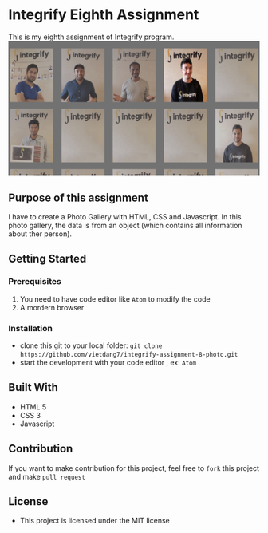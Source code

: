 
# Integrify Eighth Assignment

This is my eighth assignment of Integrify program.
![Final Result](https://raw.githubusercontent.com/vietdang7/integrify-assignment-8-photo/master/img/result2.png)


## Purpose of this assignment
I have to create a Photo Gallery with HTML, CSS and Javascript. In this photo gallery, the data is from an object (which contains all information about ther person).

## Getting Started
### Prerequisites
1. You need to have code editor like `Atom` to modify the code 
2. A mordern browser

### Installation
* clone this git to your local folder: `git clone https://github.com/vietdang7/integrify-assignment-8-photo.git`
* start the development with your code editor , ex: `Atom`

## Built With
- HTML 5
- CSS 3
- Javascript

## Contribution
If you want to make contribution for this project, feel free to `fork` this project and make `pull request`

## License
- This project is licensed under the MIT license


